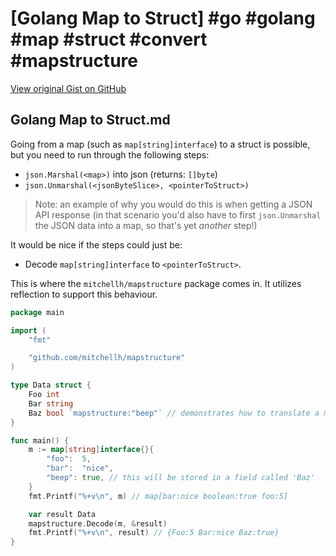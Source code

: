 # [Golang Map to Struct] #go #golang #map #struct #convert #mapstructure

[View original Gist on GitHub](https://gist.github.com/Integralist/d92513dc93e019e7337d9bfa7790fee3)

## Golang Map to Struct.md

Going from a map (such as `map[string]interface`) to a struct is possible, but you need to run through the following steps:

- `json.Marshal(<map>)` into json (returns: `[]byte`)
- `json.Unmarshal(<jsonByteSlice>, <pointerToStruct>)`

> Note: an example of why you would do this is when getting a JSON API response (in that scenario you'd also have to first `json.Unmarshal` the JSON data into a map, so that's yet _another_ step!)

It would be nice if the steps could just be:

- Decode `map[string]interface` to `<pointerToStruct>`.

This is where the `mitchellh/mapstructure` package comes in. It utilizes reflection to support this behaviour.

```go
package main

import (
	"fmt"

	"github.com/mitchellh/mapstructure"
)

type Data struct {
	Foo int
	Bar string
	Baz bool `mapstructure:"beep"` // demonstrates how to translate a map key to a different struct field
}

func main() {
	m := map[string]interface{}{
		"foo":  5,
		"bar":  "nice",
		"beep": true, // this will be stored in a field called 'Baz'
	}
	fmt.Printf("%+v\n", m) // map[bar:nice boolean:true foo:5]

	var result Data
	mapstructure.Decode(m, &result)
	fmt.Printf("%+v\n", result) // {Foo:5 Bar:nice Baz:true}
}
```


